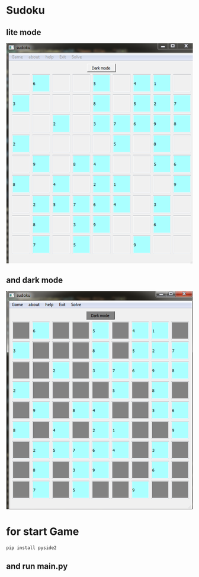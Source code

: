 # Sudoku

## lite mode

![lite](Capture.PNG)

## and dark mode

![dark](Capture_dark.PNG)

# for start Game
```
pip install pyside2
```
## and run main.py